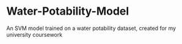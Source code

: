 # Water-Potability-Model
An SVM model trained on a water potability dataset, created for my university coursework
